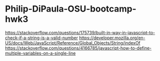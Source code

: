 # Philip-DiPaula-OSU-bootcamp-hwk3



https://stackoverflow.com/questions/175739/built-in-way-in-javascript-to-check-if-a-string-is-a-valid-number
https://developer.mozilla.org/en-US/docs/Web/JavaScript/Reference/Global_Objects/String/indexOf
https://stackoverflow.com/questions/4166785/javascript-how-to-define-multiple-variables-on-a-single-line
